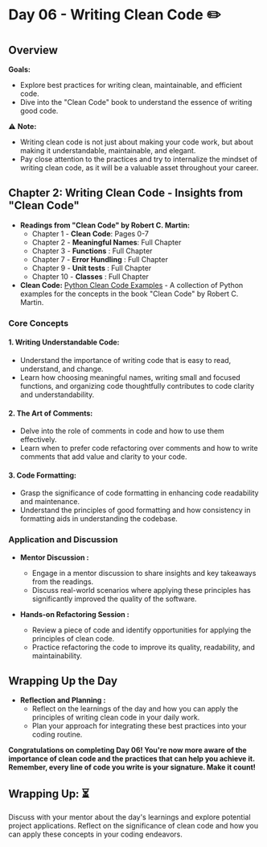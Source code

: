 
# Day 06 - Writing Clean Code :pencil2:

## Overview 
**Goals:** 
- Explore best practices for writing clean, maintainable, and efficient code.
- Dive into the "Clean Code" book to understand the essence of writing good code.

:warning: **Note:**
- Writing clean code is not just about making your code work, but about making it understandable, maintainable, and elegant.
- Pay close attention to the practices and try to internalize the mindset of writing clean code, as it will be a valuable asset throughout your career.

## Chapter 2: Writing Clean Code - Insights from "Clean Code"

- **Readings from "Clean Code" by Robert C. Martin:**
  - Chapter 1 - **Clean Code**: Pages 0-7
  - Chapter 2 -  **Meaningful Names**: Full Chapter
  - Chapter 3 - **Functions** : Full Chapter
  - Chapter 7 - **Error Hundling** : Full Chapter
  - Chapter 9 - **Unit tests** : Full Chapter
  - Chapter 10 - **Classes** : Full Chapter
- **Clean Code:** [Python Clean Code Examples](https://github.com/zedr/clean-code-python) - A collection of Python examples for the concepts in the book "Clean Code" by Robert C. Martin.
### Core Concepts

#### 1. **Writing Understandable Code:**
   - Understand the importance of writing code that is easy to read, understand, and change.
   - Learn how choosing meaningful names, writing small and focused functions, and organizing code thoughtfully contributes to code clarity and understandability.

#### 2. **The Art of Comments:**
   - Delve into the role of comments in code and how to use them effectively.
   - Learn when to prefer code refactoring over comments and how to write comments that add value and clarity to your code.

#### 3. **Code Formatting:**
   - Grasp the significance of code formatting in enhancing code readability and maintenance.
   - Understand the principles of good formatting and how consistency in formatting aids in understanding the codebase.

### Application and Discussion

- **Mentor Discussion :**
  - Engage in a mentor discussion to share insights and key takeaways from the readings.
  - Discuss real-world scenarios where applying these principles has significantly improved the quality of the software.

- **Hands-on Refactoring Session :**
  - Review a piece of code and identify opportunities for applying the principles of clean code.
  - Practice refactoring the code to improve its quality, readability, and maintainability.

## Wrapping Up the Day

- **Reflection and Planning :**
  - Reflect on the learnings of the day and how you can apply the principles of writing clean code in your daily work.
  - Plan your approach for integrating these best practices into your coding routine.

**Congratulations on completing Day 06! You're now more aware of the importance of clean code and the practices that can help you achieve it. Remember, every line of code you write is your signature. Make it count!**

## Wrapping Up: :hourglass_flowing_sand:
Discuss with your mentor about the day's learnings and explore potential project applications. Reflect on the significance of clean code and how you can apply these concepts in your coding endeavors.